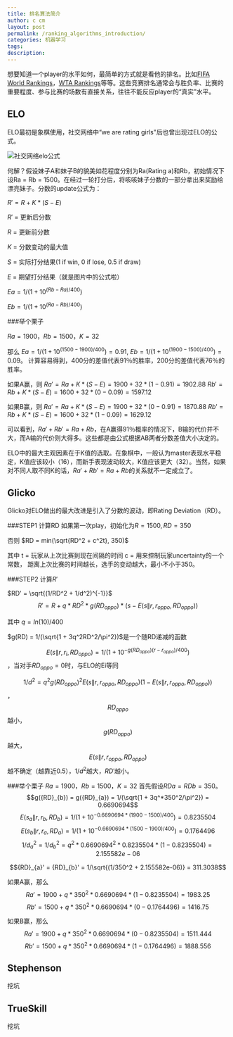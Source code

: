 ```yaml
---
title: 排名算法简介
author: c cm
layout: post
permalink: /ranking_algorithms_introduction/
categories: 机器学习
tags:
description: 
---
```

想要知道一个player的水平如何，最简单的方式就是看他的排名。比如[FIFA World Rankings](http://www.fifa.com/worldranking/rankingtable/index.html)，[WTA Rankings](http://www.wtatennis.com/singles-rankings)等等。这些竞赛排名通常会与胜负率、比赛的重要程度、参与比赛的场数有直接关系，往往不能反应player的“真实”水平。

## ELO
ELO最初是象棋使用，社交网络中“we are rating girls"后也曾出现过ELO的公式。

![社交网络elo公式](http://www.leighh.com/wp-content/uploads/2010/11/1286316260-The-Social-Network-window-algorithm.gif)

何解？假设妹子A和妹子B的貌美如花程度分别为Ra(Rating a)和Rb，初始情况下设Ra = Rb = 1500。在经过一轮打分后，将咳咳妹子分数的一部分拿出来奖励给漂亮妹子。分数的update公式为：

$R' = R + K * (S - E)$

$R'$ = 更新后分数

$R$ = 更新前分数

$K$ = 分数变动的最大值

$S$ = 实际打分结果(1 if win, 0 if lose, 0.5 if draw)

$E$ = 期望打分结果（就是图片中的公式啦）

$Ea = 1/(1 + 10^{(Rb - Ra)/400} )$

$Eb = 1/(1 + 10^{(Ra - Rb)/400} )$

###举个栗子

$Ra = 1900，Rb = 1500，K = 32$

那么 $Ea = 1/(1 + 10^{(1500 - 1900)/400} ) = 0.91$,
$Eb = 1/(1 + 10^{(1900 - 1500)/400} ) = 0.09$。
计算容易得到，400分的差值代表91％的胜率，200分的差值代表76％的胜率。

如果A赢，则
$Ra' = Ra + K * (S - E) = 1900 + 32 * (1 - 0.91) = 1902.88$
$Rb' = Rb + K * (S - E) = 1600 + 32 * (0 - 0.09) = 1597.12$

如果B赢，则
$Ra' = Ra + K * (S - E) = 1900 + 32 * (0 - 0.91) = 1870.88$
$Rb' = Rb + K * (S - E) = 1600 + 32 * (1 - 0.09) = 1629.12$

可以看到，$Ra' + Rb' = Ra + Rb$，在A赢得91％概率的情况下，B输的代价并不大，而A输的代价则大得多。这些都是由公式根据AB两者分数差值大小决定的。

ELO中的最大主观因素在于K值的选取。在象棋中，一般认为master表现水平稳定，K值应该较小（16），而新手表现波动较大，K值应该更大（32）。当然，如果对不同人取不同K的话，$Ra' + Rb' = Ra + Rb$的关系就不一定成立了。

## Glicko
Glicko对ELO做出的最大改进是引入了分数的波动，即Rating Deviation（RD）。

###STEP1 计算RD
如果第一次play，初始化为$R = 1500, RD = 350$

否则 $RD = min(\sqrt{RD^2 + c^2t}, 350)$

其中
t = 玩家从上次比赛到现在间隔的时间
c = 用来控制玩家uncertainty的一个常数，
距离上次比赛的时间越长，选手的变动越大，最小不小于350。

###STEP2 计算$R'$

$RD' = \sqrt{(1/RD^2 + 1/d^2)^{-1}}$
$$R' = R +q*RD^2*g({RD}_{oppo})*(s - E(s\|r, {r}_{oppo}, {RD}_{oppo}))$$

其中
$q = ln(10)/400$

$g(RD) = 1/(\sqrt{1 + 3q^2RD^2/\pi^2})$是一个随RD递减的函数

$$E(s\|r, {r}_{i}, {RD}_{oppo}) = 1/(1+10^{-g({RD}_{oppo})(r-{r}_{oppo})/400})$$，当对手${RD}_{oppo} = 0$时，与ELO的Ei等同

$$1/d^2 = q^2 g({RD}_{oppo})^2  E(s\|r, {r}_{oppo}, {RD}_{oppo})(1- E(s\|r, {r}_{oppo}, {RD}_{oppo}))$$，$${RD}_{oppo}$$越小，$$g({RD}_{oppo})$$越大，$$E(s\|r, {r}_{oppo}, {RD}_{oppo})$$越不确定（越靠近0.5），$1/d^2$越大，$RD'$越小。

###举个栗子
$Ra = 1900，Rb = 1500，K = 32$
首先假设$RDa = RDb = 350$。
$$g({RD}_{b}) =  g({RD}_{a}) = 1/(\sqrt{1 + 3q^*350^2/\pi^2}) = 0.6690694$$
$$E({s}_{a}\|r, {r}_{b}, {RD}_{b}) =  1/(1+10^{-0.6690694*(1900-1500)/400}) = 0.8235504$$
$$E({s}_{b}\|r, {r}_{a}, {RD}_{a}) =  1/(1+10^{-0.6690694*(1500-1900)/400}) = 0.1764496$$
$$1/{d}_{a}^2 = 1/{d}_{b}^2 =  q^2* 0.6690694^2*0.8235504*(1- 0.8235504)=2.155582e-06$$

$${RD}_{a}' = {RD}_{b}' = 1/\sqrt{(1/350^2 + 2.155582e-06)} = 311.3038$$

如果A赢，那么
$$Ra' = 1900 + q*350^2*0.6690694*(1 - 0.8235504) = 1983.25$$
$$Rb' = 1500 + q*350^2*0.6690694*(0 - 0.1764496) = 1416.75$$

如果B赢，那么
$$Ra' = 1900 + q*350^2*0.6690694*(0 - 0.8235504) = 1511.444$$
$$Rb' = 1500 + q*350^2*0.6690694*(1 - 0.1764496) = 1888.556$$

## Stephenson
挖坑

## TrueSkill
挖坑